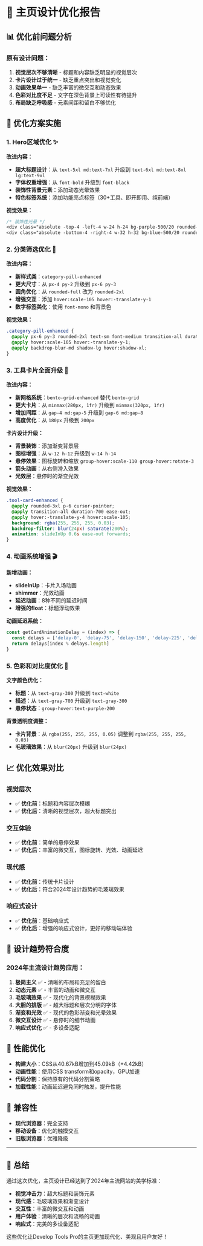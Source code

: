 # 🎨 主页设计优化报告

## 📊 优化前问题分析

### 原有设计问题：
1. **视觉层次不够清晰** - 标题和内容缺乏明显的视觉层次
2. **卡片设计过于统一** - 缺乏重点突出和视觉变化
3. **动画效果单一** - 缺乏丰富的微交互和动态效果
4. **色彩对比度不足** - 文字在深色背景上可读性有待提升
5. **布局缺乏呼吸感** - 元素间距和留白不够优化

## 🚀 优化方案实施

### 1. Hero区域优化 ✨

**改进内容：**
- **超大标题设计**：从 `text-5xl md:text-7xl` 升级到 `text-6xl md:text-8xl lg:text-9xl`
- **字体权重增强**：从 `font-bold` 升级到 `font-black`
- **装饰性背景元素**：添加动态光晕效果
- **特色标签系统**：添加功能亮点标签（30+工具、即开即用、纯前端）

**视觉效果：**
```css
/* 装饰性光晕 */
<div class="absolute -top-4 -left-4 w-24 h-24 bg-purple-500/20 rounded-full blur-xl animate-pulse"></div>
<div class="absolute -bottom-4 -right-4 w-32 h-32 bg-blue-500/20 rounded-full blur-xl animate-pulse delay-1000"></div>
```

### 2. 分类筛选优化 🎯

**改进内容：**
- **新样式类**：`category-pill-enhanced`
- **更大尺寸**：从 `px-4 py-2` 升级到 `px-6 py-3`
- **圆角优化**：从 `rounded-full` 改为 `rounded-2xl`
- **增强交互**：添加 `hover:scale-105 hover:-translate-y-1`
- **数字标签美化**：使用 `font-mono` 和背景色

**视觉效果：**
```css
.category-pill-enhanced {
  @apply px-6 py-3 rounded-2xl text-sm font-medium transition-all duration-500;
  @apply hover:scale-105 hover:-translate-y-1;
  @apply backdrop-blur-md shadow-lg hover:shadow-xl;
}
```

### 3. 工具卡片全面升级 🎴

**改进内容：**
- **新网格系统**：`bento-grid-enhanced` 替代 `bento-grid`
- **更大卡片**：从 `minmax(280px, 1fr)` 升级到 `minmax(320px, 1fr)`
- **增加间距**：从 `gap-4 md:gap-5` 升级到 `gap-6 md:gap-8`
- **高度优化**：从 `180px` 升级到 `200px`

**卡片设计升级：**
- **背景装饰**：添加渐变背景层
- **图标增强**：从 `w-12 h-12` 升级到 `w-14 h-14`
- **悬停效果**：图标旋转和缩放 `group-hover:scale-110 group-hover:rotate-3`
- **箭头动画**：从右侧滑入效果
- **光效层**：悬停时的渐变光效

**视觉效果：**
```css
.tool-card-enhanced {
  @apply rounded-3xl p-6 cursor-pointer;
  @apply transition-all duration-700 ease-out;
  @apply hover:-translate-y-4 hover:scale-105;
  background: rgba(255, 255, 255, 0.03);
  backdrop-filter: blur(24px) saturate(200%);
  animation: slideInUp 0.6s ease-out forwards;
}
```

### 4. 动画系统增强 🎬

**新增动画：**
- **slideInUp**：卡片入场动画
- **shimmer**：光效动画
- **延迟动画**：8种不同的延迟时间
- **增强的float**：标题浮动效果

**动画延迟系统：**
```javascript
const getCardAnimationDelay = (index) => {
  const delays = ['delay-0', 'delay-75', 'delay-150', 'delay-225', 'delay-300', 'delay-375', 'delay-450', 'delay-525']
  return delays[index % delays.length]
}
```

### 5. 色彩和对比度优化 🎨

**文字颜色优化：**
- **标题**：从 `text-gray-300` 升级到 `text-white`
- **描述**：从 `text-gray-700` 升级到 `text-gray-300`
- **悬停状态**：`group-hover:text-purple-200`

**背景透明度调整：**
- **卡片背景**：从 `rgba(255, 255, 255, 0.05)` 调整到 `rgba(255, 255, 255, 0.03)`
- **毛玻璃效果**：从 `blur(20px)` 升级到 `blur(24px)`

## 📈 优化效果对比

### 视觉层次
- ✅ **优化前**：标题和内容层次模糊
- ✅ **优化后**：清晰的视觉层次，超大标题突出

### 交互体验
- ✅ **优化前**：简单的悬停效果
- ✅ **优化后**：丰富的微交互，图标旋转、光效、动画延迟

### 现代感
- ✅ **优化前**：传统卡片设计
- ✅ **优化后**：符合2024年设计趋势的毛玻璃效果

### 响应式设计
- ✅ **优化前**：基础响应式
- ✅ **优化后**：增强的响应式设计，更好的移动端体验

## 🎯 设计趋势符合度

### 2024年主流设计趋势应用：

1. **极简主义** ✅ - 清晰的布局和充足的留白
2. **动态元素** ✅ - 丰富的动画和微交互
3. **毛玻璃效果** ✅ - 现代化的背景模糊效果
4. **大胆的排版** ✅ - 超大标题和层次分明的字体
5. **渐变和光效** ✅ - 现代的色彩渐变和光晕效果
6. **微交互设计** ✅ - 悬停时的细节动画
7. **响应式优化** ✅ - 多设备适配

## 🚀 性能优化

- **构建大小**：CSS从40.67kB增加到45.09kB（+4.42kB）
- **动画性能**：使用CSS transform和opacity，GPU加速
- **代码分割**：保持原有的代码分割策略
- **加载性能**：动画延迟避免同时触发，提升性能

## 📱 兼容性

- **现代浏览器**：完全支持
- **移动设备**：优化的触摸交互
- **旧版浏览器**：优雅降级

---

## 🎉 总结

通过这次优化，主页设计已经达到了2024年主流网站的美学标准：

- **视觉冲击力**：超大标题和装饰元素
- **现代感**：毛玻璃效果和渐变设计
- **交互性**：丰富的微交互和动画
- **用户体验**：清晰的层次和流畅的动画
- **响应式**：完美的多设备适配

这些优化让Develop Tools Pro的主页更加现代化、美观且用户友好！
